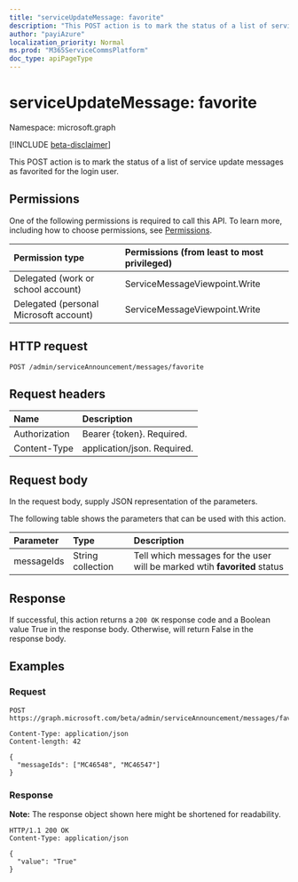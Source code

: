 ```yaml
---
title: "serviceUpdateMessage: favorite"
description: "This POST action is to mark the status of a list of service update messages as favorited for the login user."
author: "payiAzure"
localization_priority: Normal
ms.prod: "M365ServiceCommsPlatform"
doc_type: apiPageType
---
```


# serviceUpdateMessage: favorite
Namespace: microsoft.graph

[!INCLUDE [beta-disclaimer](../../includes/beta-disclaimer.md)]

This POST action is to mark the status of a list of service update messages as favorited for the login user.

## Permissions
One of the following permissions is required to call this API. To learn more, including how to choose permissions, see [Permissions](/graph/permissions-reference).

|Permission type|Permissions (from least to most privileged)|
|:---|:---|
|Delegated (work or school account)|ServiceMessageViewpoint.Write|
|Delegated (personal Microsoft account)|ServiceMessageViewpoint.Write|

## HTTP request

<!-- {
  "blockType": "ignored"
}
-->
``` http
POST /admin/serviceAnnouncement/messages/favorite
```

## Request headers
|Name|Description|
|:---|:---|
|Authorization|Bearer {token}. Required.|
|Content-Type|application/json. Required.|

## Request body
In the request body, supply JSON representation of the parameters.

The following table shows the parameters that can be used with this action.

|Parameter|Type|Description|
|:---|:---|:---|
|messageIds|String collection|Tell which messages for the user will be marked wtih **favorited** status|



## Response

If successful, this action returns a `200 OK` response code and a Boolean value True in the response body. Otherwise, will return False in the response body.

## Examples

### Request
<!-- {
  "blockType": "request",
  "name": "serviceupdatemessage_favorite"
}
-->
``` http
POST https://graph.microsoft.com/beta/admin/serviceAnnouncement/messages/favorite

Content-Type: application/json
Content-length: 42

{
  "messageIds": ["MC46548", "MC46547"]
}
```


### Response
**Note:** The response object shown here might be shortened for readability.
<!-- {
  "blockType": "response",
  "truncated": true,
  "@odata.type": "Edm.Boolean"
}
-->
``` http
HTTP/1.1 200 OK
Content-Type: application/json

{
  "value": "True"
}
```

